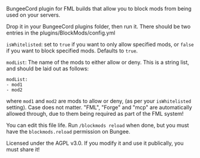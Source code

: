 BungeeCord plugin for FML builds that allow you to block mods from being used on your servers.

Drop it in your BungeeCord plugins folder, then run it. There should be two entries in the plugins/BlockMods/config.yml

`isWhitelisted`: set to `true` if you want to only allow specified mods, or `false` if you want to block specified mods. Defaults to `true`.

`modList`: The name of the mods to either allow or deny. This is a string list, and should be laid out as follows:

````
modList:
- mod1
- mod2
````

where `mod1` and `mod2` are mods to allow or deny, (as per your `isWhitelisted` setting). Case does not matter. "FML", "Forge" and "mcp" are automatically allowed through, due to them being required as part of the FML system!

You can edit this file life. Run `/blockmods reload` when done, but you must have the `blockmods.reload` permission on Bungee.

Licensed under the AGPL v3.0. If you modify it and use it publically, you must share it!
